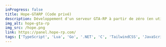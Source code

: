 ```yaml
---
inProgress: false
title: Hope-GTARP (Code privé)
description: Développement d'un serveur GTA-RP à partir de zéro (en utilisant la base de serveur FiveM). Avec un panneau web, un système VoIP personnalisé, une application de bureau et des outils d'administration. Projet encore en cours de développement !
img_alt: hope-gta-rp
img_src: /hope.png
link: https://panel.hope-rp.com/
tags: ['TypeScript', 'Lua', 'Go', '.NET', 'C', 'TailwindCSS', 'JavaScript', 'MariaDB', 'InfluxDB']
---
```

